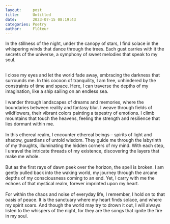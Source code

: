 ```yaml
---
layout:     post
title:      Untitled
date:       2023-07-15 08:19:43
categories: Poetry
author:     Flûteur
---
```

In the stillness of the night, under the canopy of stars, I find solace in the whispering winds that dance through the trees. Each gust carries with it the secrets of the universe, a symphony of sweet melodies that speak to my soul.
<br>

<br>
I close my eyes and let the world fade away, embracing the darkness that surrounds me. In this cocoon of tranquility, I am free, unhindered by the constraints of time and space. Here, I can traverse the depths of my imagination, like a ship sailing on an endless sea.
<br>

<br>
I wander through landscapes of dreams and memories, where the boundaries between reality and fantasy blur. I weave through fields of wildflowers, their vibrant colors painting a tapestry of emotions. I climb mountains that touch the heavens, feeling the strength and resilience that lies dormant within me.
<br>

<br>
In this ethereal realm, I encounter ethereal beings – spirits of light and shadow, guardians of untold wisdom. They guide me through the labyrinth of my thoughts, illuminating the hidden corners of my mind. With each step, I unravel the intricate threads of my existence, discovering the layers that make me whole.
<br>

<br>
But as the first rays of dawn peek over the horizon, the spell is broken. I am gently pulled back into the waking world, my journey through the arcane depths of my consciousness coming to an end. Yet, I carry with me the echoes of that mystical realm, forever imprinted upon my heart.
<br>

<br>
For within the chaos and noise of everyday life, I remember, I hold on to that oasis of peace. It is the sanctuary where my heart finds solace, and where my spirit soars. And though the world may try to drown it out, I will always listen to the whispers of the night, for they are the songs that ignite the fire in my soul.
